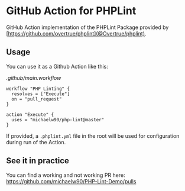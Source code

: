 # GitHub Action for PHPLint

GitHub Action implementation of the PHPLint Package provided by [https://github.com/overtrue/phplint](@Overtrue/phplint). 

## Usage

You can use it as a Github Action like this:

_.github/main.workflow_
```
workflow "PHP Linting" {
  resolves = ["Execute"]
  on = "pull_request"
}

action "Execute" {
  uses = "michaelw90/php-lint@master"
}

```

If provided, a `.phplint.yml` file in the root will be used for configuration during run of the Action.

## See it in practice

You can find a working and not working PR here:
https://github.com/michaelw90/PHP-Lint-Demo/pulls
